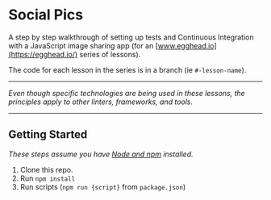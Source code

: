 # Social Pics

A step by step walkthrough of setting up tests and Continuous Integration with a JavaScript image sharing app (for an [www.egghead.io](https://egghead.io/) series of lessons).

The code for each lesson in the series is in a branch (ie `#-lesson-name`).

---

_Even though specific technologies are being used in these lessons, the principles apply to other linters, frameworks, and tools._

---

## Getting Started

_These steps assume you have [Node and npm](https://nodejs.org/) installed._

1. Clone this repo.
1. Run `npm install`
1. Run scripts (`npm run {script}` from `package.json`)
